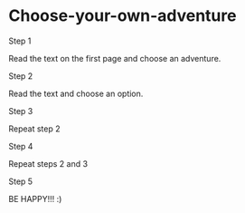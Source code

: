 # Choose-your-own-adventure

Step 1

Read the text on the first page and choose an adventure.

Step 2

Read the text and choose an option.

Step 3

Repeat step 2

Step 4

Repeat steps 2 and 3

Step 5

BE HAPPY!!! :)
